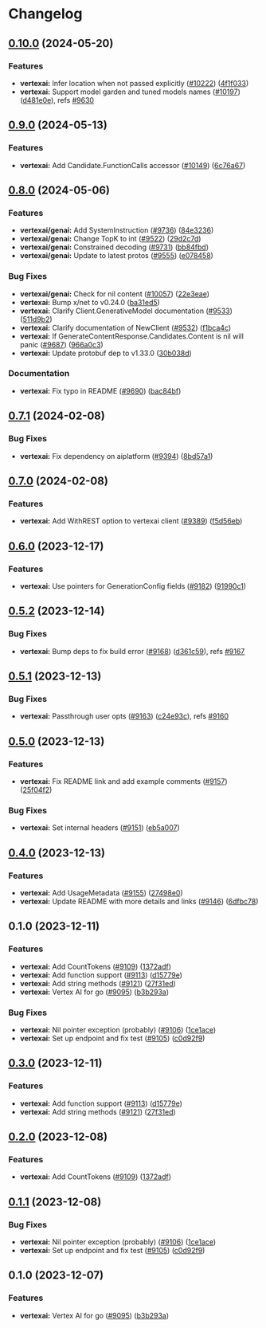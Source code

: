 # Changelog

## [0.10.0](https://github.com/googleapis/google-cloud-go/compare/vertexai/v0.9.0...vertexai/v0.10.0) (2024-05-20)


### Features

* **vertexai:** Infer location when not passed explicitly ([#10222](https://github.com/googleapis/google-cloud-go/issues/10222)) ([4f1f033](https://github.com/googleapis/google-cloud-go/commit/4f1f0339b30d44b52eddcbadd504c31ab215db2e))
* **vertexai:** Support model garden and tuned models names ([#10197](https://github.com/googleapis/google-cloud-go/issues/10197)) ([d481e0e](https://github.com/googleapis/google-cloud-go/commit/d481e0e746d6c19dc51493b0311f7b8a8029e017)), refs [#9630](https://github.com/googleapis/google-cloud-go/issues/9630)

## [0.9.0](https://github.com/googleapis/google-cloud-go/compare/vertexai/v0.8.0...vertexai/v0.9.0) (2024-05-13)


### Features

* **vertexai:** Add Candidate.FunctionCalls accessor ([#10149](https://github.com/googleapis/google-cloud-go/issues/10149)) ([6c76a67](https://github.com/googleapis/google-cloud-go/commit/6c76a67af1b630e48597a352fface154fcfdacfb))

## [0.8.0](https://github.com/googleapis/google-cloud-go/compare/vertexai/v0.7.1...vertexai/v0.8.0) (2024-05-06)


### Features

* **vertexai/genai:** Add SystemInstruction ([#9736](https://github.com/googleapis/google-cloud-go/issues/9736)) ([84e3236](https://github.com/googleapis/google-cloud-go/commit/84e3236355de8d3d018c49d64d8dffe67caaf49d))
* **vertexai/genai:** Change TopK to int ([#9522](https://github.com/googleapis/google-cloud-go/issues/9522)) ([29d2c7d](https://github.com/googleapis/google-cloud-go/commit/29d2c7d0be85f0055f4992dc01897782b8a51bcb))
* **vertexai/genai:** Constrained decoding ([#9731](https://github.com/googleapis/google-cloud-go/issues/9731)) ([bb84fbd](https://github.com/googleapis/google-cloud-go/commit/bb84fbd185448bdee5e848e761f094b91365e4c2))
* **vertexai/genai:** Update to latest protos ([#9555](https://github.com/googleapis/google-cloud-go/issues/9555)) ([e078458](https://github.com/googleapis/google-cloud-go/commit/e0784583abdd40bdf7f5c0646cda369926202a63))


### Bug Fixes

* **vertexai/genai:** Check for nil content ([#10057](https://github.com/googleapis/google-cloud-go/issues/10057)) ([22e3eae](https://github.com/googleapis/google-cloud-go/commit/22e3eaee413ea314963f6f9f31d09e439be989b3))
* **vertexai:** Bump x/net to v0.24.0 ([ba31ed5](https://github.com/googleapis/google-cloud-go/commit/ba31ed5fda2c9664f2e1cf972469295e63deb5b4))
* **vertexai:** Clarify Client.GenerativeModel documentation ([#9533](https://github.com/googleapis/google-cloud-go/issues/9533)) ([511d9b2](https://github.com/googleapis/google-cloud-go/commit/511d9b2d7055a2711b3976c319e98d7aec31121f))
* **vertexai:** Clarify documentation of NewClient ([#9532](https://github.com/googleapis/google-cloud-go/issues/9532)) ([f1bca4c](https://github.com/googleapis/google-cloud-go/commit/f1bca4cde57239cd3c606a1566e83a7d7f5e7953))
* **vertexai:** If GenerateContentResponse.Candidates.Content is nil will panic ([#9687](https://github.com/googleapis/google-cloud-go/issues/9687)) ([966a0c3](https://github.com/googleapis/google-cloud-go/commit/966a0c30407748b039ecff608b85754de1f3820e))
* **vertexai:** Update protobuf dep to v1.33.0 ([30b038d](https://github.com/googleapis/google-cloud-go/commit/30b038d8cac0b8cd5dd4761c87f3f298760dd33a))


### Documentation

* **vertexai:** Fix typo in README ([#9690](https://github.com/googleapis/google-cloud-go/issues/9690)) ([bac84bf](https://github.com/googleapis/google-cloud-go/commit/bac84bf20bf2aef21a5bdae93792aaf13ec0349c))

## [0.7.1](https://github.com/googleapis/google-cloud-go/compare/vertexai/v0.7.0...vertexai/v0.7.1) (2024-02-08)


### Bug Fixes

* **vertexai:** Fix dependency on aiplatform ([#9394](https://github.com/googleapis/google-cloud-go/issues/9394)) ([8bd57a1](https://github.com/googleapis/google-cloud-go/commit/8bd57a1abf3d65651f25aba9c582ff273a678dfa))

## [0.7.0](https://github.com/googleapis/google-cloud-go/compare/vertexai/v0.6.0...vertexai/v0.7.0) (2024-02-08)


### Features

* **vertexai:** Add WithREST option to vertexai client ([#9389](https://github.com/googleapis/google-cloud-go/issues/9389)) ([f5d56eb](https://github.com/googleapis/google-cloud-go/commit/f5d56eb03558fce093a5b9947ae041fba4d844b2))

## [0.6.0](https://github.com/googleapis/google-cloud-go/compare/vertexai/v0.5.2...vertexai/v0.6.0) (2023-12-17)


### Features

* **vertexai:** Use pointers for GenerationConfig fields ([#9182](https://github.com/googleapis/google-cloud-go/issues/9182)) ([91990c1](https://github.com/googleapis/google-cloud-go/commit/91990c1746945c7f0548df972acf1498b165beb9))

## [0.5.2](https://github.com/googleapis/google-cloud-go/compare/vertexai/v0.5.1...vertexai/v0.5.2) (2023-12-14)


### Bug Fixes

* **vertexai:** Bump deps to fix build error ([#9168](https://github.com/googleapis/google-cloud-go/issues/9168)) ([d361c59](https://github.com/googleapis/google-cloud-go/commit/d361c59953ec815bc3fbd0fdba04069c68e5cd99)), refs [#9167](https://github.com/googleapis/google-cloud-go/issues/9167)

## [0.5.1](https://github.com/googleapis/google-cloud-go/compare/vertexai/v0.5.0...vertexai/v0.5.1) (2023-12-13)


### Bug Fixes

* **vertexai:** Passthrough user opts ([#9163](https://github.com/googleapis/google-cloud-go/issues/9163)) ([c24e93c](https://github.com/googleapis/google-cloud-go/commit/c24e93c06851d3917d75a9b2362af993071961c0)), refs [#9160](https://github.com/googleapis/google-cloud-go/issues/9160)

## [0.5.0](https://github.com/googleapis/google-cloud-go/compare/vertexai/v0.4.0...vertexai/v0.5.0) (2023-12-13)


### Features

* **vertexai:** Fix README link and add example comments ([#9157](https://github.com/googleapis/google-cloud-go/issues/9157)) ([25f04f2](https://github.com/googleapis/google-cloud-go/commit/25f04f2adf24bebacefd686a378aad986f3a192c))


### Bug Fixes

* **vertexai:** Set internal headers ([#9151](https://github.com/googleapis/google-cloud-go/issues/9151)) ([eb5a007](https://github.com/googleapis/google-cloud-go/commit/eb5a007d1ddaece1438fa02cc465a501bad05d4b))

## [0.4.0](https://github.com/googleapis/google-cloud-go/compare/vertexai/v0.3.0...vertexai/v0.4.0) (2023-12-13)


### Features

* **vertexai:** Add UsageMetadata ([#9155](https://github.com/googleapis/google-cloud-go/issues/9155)) ([27498e0](https://github.com/googleapis/google-cloud-go/commit/27498e05155ec8e93eb4e9b261b7aed4556a6bac))
* **vertexai:** Update README with more details and links ([#9146](https://github.com/googleapis/google-cloud-go/issues/9146)) ([6dfbc78](https://github.com/googleapis/google-cloud-go/commit/6dfbc780548f7fe797a8618cb42f6b0ca12638c4))

## 0.1.0 (2023-12-11)


### Features

* **vertexai:** Add CountTokens ([#9109](https://github.com/googleapis/google-cloud-go/issues/9109)) ([1372adf](https://github.com/googleapis/google-cloud-go/commit/1372adfe412d4ebcac4db5989e8a7bc290979c62))
* **vertexai:** Add function support ([#9113](https://github.com/googleapis/google-cloud-go/issues/9113)) ([d15779e](https://github.com/googleapis/google-cloud-go/commit/d15779e00dc577dfe3075915fc56d4120c03c72c))
* **vertexai:** Add string methods ([#9121](https://github.com/googleapis/google-cloud-go/issues/9121)) ([27f31ed](https://github.com/googleapis/google-cloud-go/commit/27f31edf5f4c932a37a80667dc7b9b4d44d246a9))
* **vertexai:** Vertex AI for go ([#9095](https://github.com/googleapis/google-cloud-go/issues/9095)) ([b3b293a](https://github.com/googleapis/google-cloud-go/commit/b3b293aee06690ed734bb19c404eb6c8af893fa1))


### Bug Fixes

* **vertexai:** Nil pointer exception (probably) ([#9106](https://github.com/googleapis/google-cloud-go/issues/9106)) ([1ce1ace](https://github.com/googleapis/google-cloud-go/commit/1ce1ace31af3439b4cabdf92562044a787996ac9))
* **vertexai:** Set up endpoint and fix test ([#9105](https://github.com/googleapis/google-cloud-go/issues/9105)) ([c0d92f9](https://github.com/googleapis/google-cloud-go/commit/c0d92f95115751d36adc3ebbd5f4413e4e0db17a))

## [0.3.0](https://github.com/googleapis/google-cloud-go/compare/vertexai/v0.2.0...vertexai/v0.3.0) (2023-12-11)


### Features

* **vertexai:** Add function support ([#9113](https://github.com/googleapis/google-cloud-go/issues/9113)) ([d15779e](https://github.com/googleapis/google-cloud-go/commit/d15779e00dc577dfe3075915fc56d4120c03c72c))
* **vertexai:** Add string methods ([#9121](https://github.com/googleapis/google-cloud-go/issues/9121)) ([27f31ed](https://github.com/googleapis/google-cloud-go/commit/27f31edf5f4c932a37a80667dc7b9b4d44d246a9))

## [0.2.0](https://github.com/googleapis/google-cloud-go/compare/vertexai/v0.1.1...vertexai/v0.2.0) (2023-12-08)


### Features

* **vertexai:** Add CountTokens ([#9109](https://github.com/googleapis/google-cloud-go/issues/9109)) ([1372adf](https://github.com/googleapis/google-cloud-go/commit/1372adfe412d4ebcac4db5989e8a7bc290979c62))

## [0.1.1](https://github.com/googleapis/google-cloud-go/compare/vertexai/v0.1.0...vertexai/v0.1.1) (2023-12-08)


### Bug Fixes

* **vertexai:** Nil pointer exception (probably) ([#9106](https://github.com/googleapis/google-cloud-go/issues/9106)) ([1ce1ace](https://github.com/googleapis/google-cloud-go/commit/1ce1ace31af3439b4cabdf92562044a787996ac9))
* **vertexai:** Set up endpoint and fix test ([#9105](https://github.com/googleapis/google-cloud-go/issues/9105)) ([c0d92f9](https://github.com/googleapis/google-cloud-go/commit/c0d92f95115751d36adc3ebbd5f4413e4e0db17a))

## 0.1.0 (2023-12-07)


### Features

* **vertexai:** Vertex AI for go ([#9095](https://github.com/googleapis/google-cloud-go/issues/9095)) ([b3b293a](https://github.com/googleapis/google-cloud-go/commit/b3b293aee06690ed734bb19c404eb6c8af893fa1))
